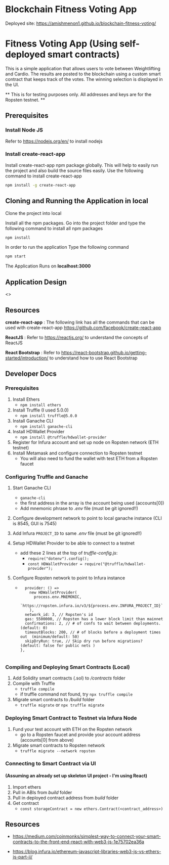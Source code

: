 # Blockchain Fitness Voting App

Deployed site: https://amishmenon1.github.io/blockchain-fitness-voting/

# Fitness Voting App (Using self-deployed smart contracts)

This is a simple application that allows users to vote between Weightlifting and Cardio. The results are posted to the blockchain using a custom smart contract that keeps track of the votes. The winning selection is displayed in the UI.

** This is for testing purposes only. All addresses and keys are for the Ropsten testnet. **

## Prerequisites

### Install Node JS

Refer to https://nodejs.org/en/ to install nodejs

### Install create-react-app

Install create-react-app npm package globally. This will help to easily run the project and also build the source files easily. Use the following command to install create-react-app

```bash
npm install -g create-react-app
```

## Cloning and Running the Application in local

Clone the project into local

Install all the npm packages. Go into the project folder and type the following command to install all npm packages

```bash
npm install
```

In order to run the application Type the following command

```bash
npm start
```

The Application Runs on **localhost:3000**

## Application Design

<>

## Resources

**create-react-app** : The following link has all the commands that can be used with create-react-app
https://github.com/facebook/create-react-app

**ReactJS** : Refer to https://reactjs.org/ to understand the concepts of ReactJS

**React Bootstrap** : Refer to https://react-bootstrap.github.io/getting-started/introduction/ to understand how to use React Bootstrap

## Developer Docs

### Prerequisites

1. Install Ethers
   - `npm install ethers`
2. Install Truffle (I used 5.0.0)
   - `npm install truffle@5.0.0`
3. Install Ganache CLI
   - `npm install ganache-cli`
4. Install HDWallet Provider
   - `npm install @truffle/hdwallet-provider`
5. Register for Infura account and set up node on Ropsten network (ETH testnet)
6. Install Metamask and configure connection to Ropsten testnet
   - You will also need to fund the wallet with test ETH from a Ropsten faucet

### Configuring Truffle and Ganache

1. Start Ganache CLI

   - `ganache-cli`
   - the first address in the array is the account being used (accounts[0])
   - Add mnemonic phrase to _.env_ file (must be git ignored!!)

2. Configure development network to point to local ganache instance (CLI is 8545, GUI is 7545)

3. Add Infura `PROJECT_ID` to same _.env_ file (must be git ignored!!)

4. Setup HDWallet Provider to be able to connect to a testnet

   - add these 2 lines at the top of _truffle-config.js_:
     - `require("dotenv").config();`
     - `const HDWalletProvider = require("@truffle/hdwallet-provider");`

5. Configure Ropsten network to point to Infura instance

   - ```ropsten: {
       provider: () =>
         new HDWalletProvider(
           process.env.MNEMONIC,
           `https://ropsten.infura.io/v3/${process.env.INFURA_PROJECT_ID}`
         ),
       network_id: 3, // Ropsten's id
       gas: 5500000, // Ropsten has a lower block limit than mainnet
       confirmations: 2, // # of confs to wait between deployments. (default: 0)
       timeoutBlocks: 200, // # of blocks before a deployment times out  (minimum/default: 50)
       skipDryRun: true, // Skip dry run before migrations? (default: false for public nets )
     },
     ```

   ```

   ```

### Compiling and Deploying Smart Contracts (Local)

1. Add Solidity smart contracts (.sol) to _/contracts_ folder
2. Compile with Truffle
   - `truffle compile`
   - if truffle command not found, try `npx truffle compile`
3. Migrate smart contracts to _/build_ folder
   - `truffle migrate` or `npx truffle migrate`

### Deploying Smart Contract to Testnet via Infura Node

1. Fund your test account with ETH on the Ropsten network
   - go to a Ropsten faucet and provide your account address (accounts[0] from above)
2. Migrate smart contracts to Ropsten network
   - `truffle migrate --network ropsten`

### Connecting to Smart Contract via UI

#### (Assuming an already set up skeleton UI project - I'm using React)

1. Import ethers
2. Pull in ABIs from _build_ folder
3. Pull in deployed contract address from _build_ folder
4. Get contract
   - `const storageContract = new ethers.Contract(<contract_address>)`

## Resources

- https://medium.com/coinmonks/simplest-way-to-connect-your-smart-contracts-to-the-front-end-react-with-web3-js-1e75702ea36a

- https://blog.infura.io/ethereum-javascript-libraries-web3-js-vs-ethers-js-part-ii/

